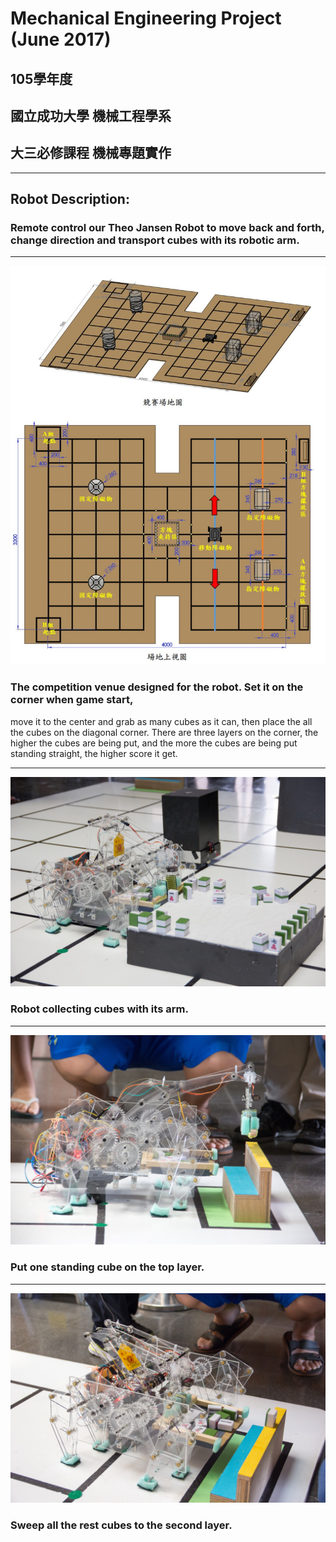 # Mechanical Engineering Project (June 2017)  
## 105學年度
## 國立成功大學  機械工程學系
## 大三必修課程  機械專題實作
***
## Robot Description:  
### Remote control our Theo Jansen Robot to move back and forth, change direction and transport cubes with its robotic arm.  
***
![competition venue](https://github.com/ElektrischesSchaf/JuniorYear-Robot/blob/master/robot_photo/4.jpg)  
### The competition venue designed for the robot. Set it on the corner when game start, 
move it to the center and grab as many cubes as it can, then place the all the cubes on the diagonal corner. There are three 
layers on the corner, the higher the cubes are being put, and the more the cubes are being put standing straight, the higher score it get.   
***
![middle game](https://github.com/ElektrischesSchaf/JuniorYear-Robot/blob/master/robot_photo/1.jpg)  
### Robot collecting cubes with its arm.  
***
![put one](https://github.com/ElektrischesSchaf/JuniorYear-Robot/blob/master/robot_photo/2.jpg)  
### Put one standing cube on the top layer.  
***
![sweep](https://github.com/ElektrischesSchaf/JuniorYear-Robot/blob/master/robot_photo/3.jpg)  
### Sweep all the rest cubes to the second layer.  
